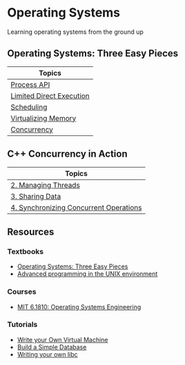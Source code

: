 # Operating Systems

Learning operating systems from the ground up

## Operating Systems: Three Easy Pieces

| Topics |
|------------------|
|  [Process API](./ostep/process-api/) |
|  [Limited Direct Execution](./ostep/limited-direct-execution/) |
|  [Scheduling](./ostep/scheduling/) |
|  [Virtualizing Memory](./ostep/virtualizing-memory/) |
|  [Concurrency](./ostep/concurrency/) |

## C++ Concurrency in Action

| Topics |
|--------|
| [2. Managing Threads](./concurrency-in-action/2-managing-threads/) |
| [3. Sharing Data](./concurrency-in-action/3-sharing-data/) |
| [4. Synchronizing Concurrent Operations](./concurrency-in-action/4-synchronizing-concurrent-ops/) |

## Resources

### Textbooks

- [Operating Systems: Three Easy Pieces](https://pages.cs.wisc.edu/~remzi/OSTEP/)
- [Advanced programming in the UNIX environment](https://github.com/zwan074/technical-books/blob/master/Advanced.Programming.in.the.UNIX.Environment.3rd.Edition.0321637739.pdf)

### Courses

- [MIT 6.1810: Operating Systems Engineering](https://pdos.csail.mit.edu/6.828/2024/index.html)

### Tutorials

- [Write your Own Virtual Machine](https://www.jmeiners.com/lc3-vm/)
- [Build a Simple Database](https://cstack.github.io/db_tutorial/)
- [Writing your own libc](https://takashiidobe.com/gen/writing-your-own-libc#writing-system-calls-with-assembly)